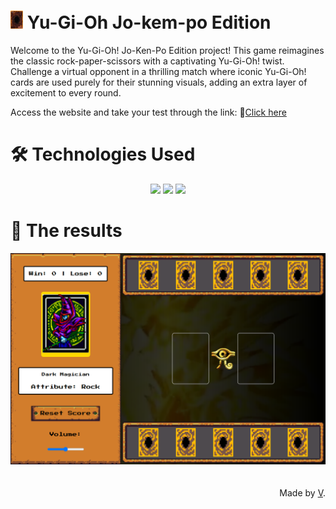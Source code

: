 # <img src="./src/assets/icons/card-back1.png" width="20"> Yu-Gi-Oh Jo-kem-po Edition

Welcome to the Yu-Gi-Oh! Jo-Ken-Po Edition project! This game reimagines the classic rock-paper-scissors with a captivating Yu-Gi-Oh! twist. Challenge a virtual opponent in a thrilling match where iconic Yu-Gi-Oh! cards are used purely for their stunning visuals, adding an extra layer of excitement to every round.

Access the website and take your test through the link: :link:[Click here](https://vitornorton.github.io/)


# 🛠 Technologies Used

<p align="center">
    <img src="https://img.shields.io/badge/HTML5-000?style=for-the-badge&logo=html5">
    <img src="https://img.shields.io/badge/JavaScript-000?style=for-the-badge&logo=javascript">
    <img src="https://img.shields.io/badge/CSS3-000?style=for-the-badge&logo=css&logoColor=264CE4">
</p>

 # 🚀 The results
<div align="center">
<img src="./src/assets/images/screenshot.png" alt="Print do Projeto" width="600" />
</div>
<br>
<br>
<div align="right">Made by <a href="https://github.com/VitorNorton">V</a>.</div>
